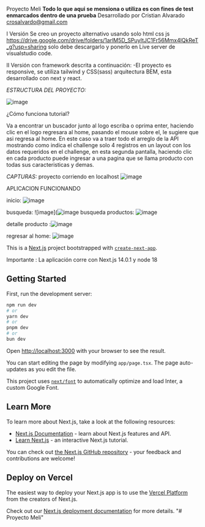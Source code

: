 Proyecto Meli **Todo lo que aqui se mensiona o utiliza es con fines de test enmarcados dentro de una prueba**
Desarrollado por Cristian Alvarado crosalvardo@gmail.com

I Versión Se creo un proyecto alternativo usando solo html css js https://drive.google.com/drive/folders/1arlM5D_SPuyItJC1Fr56Mmx4lQkReT_g?usp=sharing
solo debe descargarlo y ponerlo en Live server de visualstudio code.


II Versión con framework descrita a continuación:
-El proyecto es responsive, se utiliza tailwind y CSS(sass) arquitectura BEM, esta desarrollado con next y react.

*ESTRUCTURA DEL PROYECTO:*

![image](https://github.com/kthyon/Meli/assets/37644674/218cdab0-d9ce-440a-a8ca-c3f4e9e14b19)

¿Cómo funciona tutorial?

Va a encontrar un buscador junto al logo escriba o oprima enter, haciendo clic en el logo regresara al home, pasando el mouse sobre el, le sugiere que asi regresa al home.
En este caso va a traer todo el arreglo de la API mostrando como indica el challenge solo 4 registros
en un layout con los datos requeridos en el challenge, en esta segunda pantalla, haciendo clic en cada producto puede ingresar a una pagina que se llama producto con todas sus caracteristicas y demas.

*CAPTURAS:*
proyecto corriendo en localhost ![image](https://github.com/kthyon/Meli/assets/37644674/9f1bbc87-6373-4fa0-8c67-f8b9d2a99dc4)

APLICACION FUNCIONANDO

inicio: ![image](https://github.com/kthyon/Meli/assets/37644674/39376e86-53ae-4c31-a0d7-698716fe15cc)


busqueda: ![image](![image](https://github.com/kthyon/Meli/assets/37644674/c04bdcd9-03aa-4dae-9453-1e850ab0b11b)
busqueda productos: ![image](https://github.com/kthyon/Meli/assets/37644674/9ee3e9df-0303-4ecf-8532-7c7d2278c015)


detalle producto :![image](https://github.com/kthyon/Meli/assets/37644674/1a9e398f-f7f3-41c0-8f54-c03adfd2c669)


regresar al home: ![image](https://github.com/kthyon/Meli/assets/37644674/605fe9cd-ecb7-4ce5-80c2-65bc440b4c97)





This is a [Next.js](https://nextjs.org/) project bootstrapped with [`create-next-app`](https://github.com/vercel/next.js/tree/canary/packages/create-next-app).

Importante : La aplicación corre con Next.js 14.0.1 y node 18

## Getting Started

First, run the development server:

```bash
npm run dev
# or
yarn dev
# or
pnpm dev
# or
bun dev
```

Open [http://localhost:3000](http://localhost:3000) with your browser to see the result.

You can start editing the page by modifying `app/page.tsx`. The page auto-updates as you edit the file.

This project uses [`next/font`](https://nextjs.org/docs/basic-features/font-optimization) to automatically optimize and load Inter, a custom Google Font.

## Learn More

To learn more about Next.js, take a look at the following resources:

- [Next.js Documentation](https://nextjs.org/docs) - learn about Next.js features and API.
- [Learn Next.js](https://nextjs.org/learn) - an interactive Next.js tutorial.

You can check out [the Next.js GitHub repository](https://github.com/vercel/next.js/) - your feedback and contributions are welcome!

## Deploy on Vercel

The easiest way to deploy your Next.js app is to use the [Vercel Platform](https://vercel.com/new?utm_medium=default-template&filter=next.js&utm_source=create-next-app&utm_campaign=create-next-app-readme) from the creators of Next.js.

Check out our [Next.js deployment documentation](https://nextjs.org/docs/deployment) for more details.
"# Proyecto Meli" 


